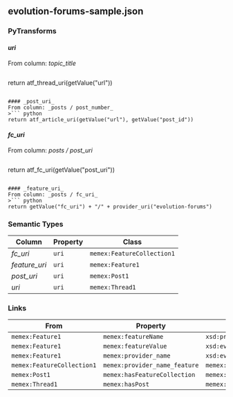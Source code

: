 ## evolution-forums-sample.json

### PyTransforms
#### _uri_
From column: _topic_title_
>``` python
return atf_thread_uri(getValue("url"))
```

#### _post_uri_
From column: _posts / post_number_
>``` python
return atf_article_uri(getValue("url"), getValue("post_id"))
```

#### _fc_uri_
From column: _posts / post_uri_
>``` python
return atf_fc_uri(getValue("post_uri"))
```

#### _feature_uri_
From column: _posts / fc_uri_
>``` python
return getValue("fc_uri") + "/" + provider_uri("evolution-forums")
```


### Semantic Types
| Column | Property | Class |
|  ----- | -------- | ----- |
| _fc_uri_ | `uri` | `memex:FeatureCollection1`|
| _feature_uri_ | `uri` | `memex:Feature1`|
| _post_uri_ | `uri` | `memex:Post1`|
| _uri_ | `uri` | `memex:Thread1`|


### Links
| From | Property | To |
|  --- | -------- | ---|
| `memex:Feature1` | `memex:featureName` | `xsd:provider_name`|
| `memex:Feature1` | `memex:featureValue` | `xsd:evolution-forums`|
| `memex:Feature1` | `memex:provider_name` | `xsd:evolution-forums`|
| `memex:FeatureCollection1` | `memex:provider_name_feature` | `memex:Feature1`|
| `memex:Post1` | `memex:hasFeatureCollection` | `memex:FeatureCollection1`|
| `memex:Thread1` | `memex:hasPost` | `memex:Post1`|
